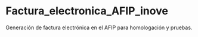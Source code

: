 # Factura_electronica_AFIP_inove
Generación de factura electrónica en el AFIP para homologación y pruebas.
